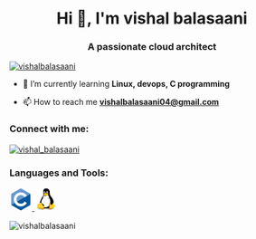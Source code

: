 <h1 align="center">Hi 👋, I'm vishal balasaani</h1>
<h3 align="center">A passionate cloud architect</h3>

<p align="left"> <a href="https://github.com/ryo-ma/github-profile-trophy"><img src="https://github-profile-trophy.vercel.app/?username=vishalbalasaani" alt="vishalbalasaani" /></a> </p>

- 🌱 I’m currently learning **Linux, devops, C programming**

- 📫 How to reach me **vishalbalasaani04@gmail.com**

<h3 align="left">Connect with me:</h3>
<p align="left">
<a href="https://instagram.com/vishal_balasaani" target="blank"><img align="center" src="https://raw.githubusercontent.com/rahuldkjain/github-profile-readme-generator/master/src/images/icons/Social/instagram.svg" alt="vishal_balasaani" height="30" width="40" /></a>
</p>

<h3 align="left">Languages and Tools:</h3>
<p align="left"> <a href="https://www.cprogramming.com/" target="_blank" rel="noreferrer"> <img src="https://raw.githubusercontent.com/devicons/devicon/master/icons/c/c-original.svg" alt="c" width="40" height="40"/> </a> <a href="https://www.linux.org/" target="_blank" rel="noreferrer"> <img src="https://raw.githubusercontent.com/devicons/devicon/master/icons/linux/linux-original.svg" alt="linux" width="40" height="40"/> </a> </p>

<p><img align="center" src="https://github-readme-stats.vercel.app/api/top-langs?username=vishalbalasaani&show_icons=true&locale=en&layout=compact" alt="vishalbalasaani" /></p>

